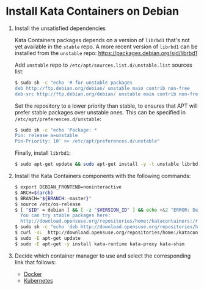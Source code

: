 # Install Kata Containers on Debian

1. Install the unsatisfied dependencies

   Kata Containers packages depends on a version of `librbd1` that's not yet available in the `stable` repo.
   A more recent version of `librbd1` can be installed from the `unstable` repo: https://packages.debian.org/sid/librbd1

   Add `unstable` repo to `/etc/apt/sources.list.d/unstable.list` sources list:

   ```bash
   $ sudo sh -c "echo '# for unstable packages
   deb http://ftp.debian.org/debian/ unstable main contrib non-free
   deb-src http://ftp.debian.org/debian/ unstable main contrib non-free' > /etc/apt/sources.list.d/unstable.list"
   ```

   Set the repository to a lower priority than stable, to ensures that APT will prefer stable packages over unstable ones. This can be specified in `/etc/apt/preferences.d/unstable`:

   ```bash
   $ sudo sh -c "echo 'Package: *
   Pin: release a=unstable
   Pin-Priority: 10' >> /etc/apt/preferences.d/unstable"
   ```

   Finally, install `librbd1`:

   ```bash
   $ sudo apt-get update && sudo apt-get install -y -t unstable librbd1
   ```

2. Install the Kata Containers components with the following commands:

   ```bash
   $ export DEBIAN_FRONTEND=noninteractive
   $ ARCH=$(arch)
   $ BRANCH="${BRANCH:-master}"
   $ source /etc/os-release
   $ [ "$ID" = debian ] && [ -z "$VERSION_ID" ] && echo >&2 "ERROR: Debian unstable not supported.
     You can try stable packages here:
     http://download.opensuse.org/repositories/home:/katacontainers:/releases:/${ARCH}:/${BRANCH}" && exit 1
   $ sudo sh -c "echo 'deb http://download.opensuse.org/repositories/home:/katacontainers:/releases:/${ARCH}:/${BRANCH}/Debian_${VERSION_ID}/ /' > /etc/apt/sources.list.d/kata-containers.list"
   $ curl -sL  http://download.opensuse.org/repositories/home:/katacontainers:/releases:/${ARCH}:/${BRANCH}/Debian_${VERSION_ID}/Release.key | sudo apt-key add -
   $ sudo -E apt-get update
   $ sudo -E apt-get -y install kata-runtime kata-proxy kata-shim
   ```

3. Decide which container manager to use and select the corresponding link that follows:

   - [Docker](docker/ubuntu-docker-install.md)
   - [Kubernetes](https://github.com/kata-containers/documentation/blob/master/Developer-Guide.md#run-kata-containers-with-kubernetes)
